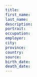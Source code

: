 ```yaml
---
title:  
first_name: 
last_name: 
description: 
portrait: 
occupation: 
employer: 
city: 
province: 
country: 
source: 
birth_date: 
death_date: 
---
```


